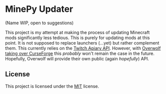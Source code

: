 # MinePy Updater
(Name WIP, open to suggestions)

This project is my attempt at making the process of updating Minecraft mods significantly less tedious. This is purely for updating mods at this point. It is not supposed to replace launchers (...yet) but rather complement them. This currently relies on the [Twitch Apiary API](https://twitchappapi.docs.apiary.io/). However, with [Overwolf taking over CurseForge](https://www.curseforge.com/data-transfer-information) this *probably* won't remain the case in the future. Hopefully, Overwolf will provide their own public (again *hopefully*) API.

## License

This project is licensed under the [MIT](https://github.com/g-rock84/mine_mod_updater/blob/master/LICENSE.txt) license.
